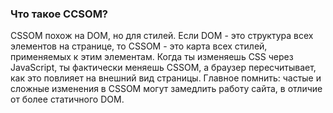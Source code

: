 ### Что такое CCSOM?
CSSOM похож на DOM, но для стилей. Если DOM - это структура всех элементов на странице, то CSSOM - это карта всех стилей, применяемых к этим элементам. Когда ты изменяешь CSS через JavaScript, ты фактически меняешь CSSOM, а браузер пересчитывает, как это повлияет на внешний вид страницы. Главное помнить: частые и сложные изменения в CSSOM могут замедлить работу сайта, в отличие от более статичного DOM.